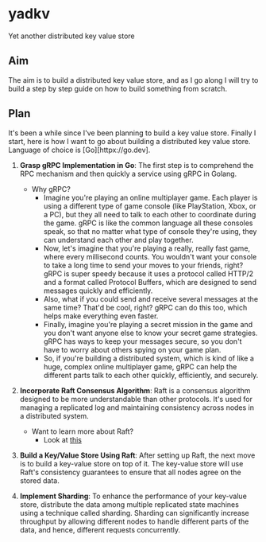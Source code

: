 # yadkv
Yet another distributed key value store

## Aim
The aim is to build a distributed key value store, and as I go along I will try to build a step by step guide on how to build something from scratch.

## Plan
It's been a while since I've been planning to build a key value store. Finally I start, here is how I want to go about building a distributed key value store. Language of choice is [Go][httpx://go.dev]. 

1. **Grasp gRPC Implementation in Go**: The first step is to comprehend the RPC mechanism and then quickly a service using gRPC in Golang. 
    - Why gRPC? 
      - Imagine you're playing an online multiplayer game. Each player is using a different type of game console (like PlayStation, Xbox, or a PC), but they all need to talk to each other to coordinate during the game. gRPC is like the common language all these consoles speak, so that no matter what type of console they're using, they can understand each other and play together. 
      - Now, let's imagine that you're playing a really, really fast game, where every millisecond counts. You wouldn't want your console to take a long time to send your moves to your friends, right? gRPC is super speedy because it uses a protocol called HTTP/2 and a format called Protocol Buffers, which are designed to send messages quickly and efficiently. 
      - Also, what if you could send and receive several messages at the same time? That'd be cool, right? gRPC can do this too, which helps make everything even faster.
      - Finally, imagine you're playing a secret mission in the game and you don't want anyone else to know your secret game strategies. gRPC has ways to keep your messages secure, so you don't have to worry about others spying on your game plan.
      - So, if you're building a distributed system, which is kind of like a huge, complex online multiplayer game, gRPC can help the different parts talk to each other quickly, efficiently, and securely.


2. **Incorporate Raft Consensus Algorithm**: Raft is a consensus algorithm designed to be more understandable than other protocols. It's used for managing a replicated log and maintaining consistency across nodes in a distributed system. 
    - Want to learn more about Raft?
      - Look at [this](https://thesecretlivesofdata.com/raft/)

3. **Build a Key/Value Store Using Raft**: After setting up Raft, the next move is to build a key-value store on top of it. The key-value store will use Raft's consistency guarantees to ensure that all nodes agree on the stored data.

4. **Implement Sharding**: To enhance the performance of your key-value store, distribute the data among multiple replicated state machines using a technique called sharding. Sharding can significantly increase throughput by allowing different nodes to handle different parts of the data, and hence, different requests concurrently.
